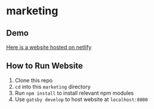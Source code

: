 #	marketing

##  Demo

[Here is a website hosted on netlify](https://www.dscwashu.com)

##  How to Run Website

1.  Clone this repo
2.  `cd` into this `marketing` directory
3.  Run `npm install` to install relevant npm modules
4.  Use `gatsby develop` to host website at `localhost:8000`
